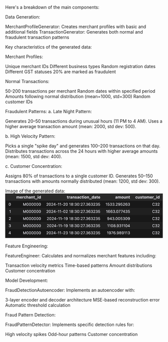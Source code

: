 Here's a breakdown of the main components:

Data Generation:

MerchantProfileGenerator: Creates merchant profiles with basic and additional fields
TransactionGenerator: Generates both normal and fraudulent transaction patterns

Key characteristics of the generated data:

Merchant Profiles:

Unique merchant IDs
Different business types
Random registration dates
Different GST statuses
20% are marked as fraudulent


Normal Transactions:

50-200 transactions per merchant
Random dates within specified period
Amounts following normal distribution (mean=1000, std=300)
Random customer IDs


Fraudulent Patterns:
a. Late Night Pattern:

Generates 20–50 transactions during unusual hours (11 PM to 4 AM).
Uses a higher average transaction amount (mean: 2000, std dev: 500).

b. High Velocity Pattern:

Picks a single "spike day" and generates 100–200 transactions on that day.
Distributes transactions across the 24 hours with higher average amounts (mean: 1500, std dev: 400).

c. Customer Concentration:


Assigns 80% of transactions to a single customer ID.
Generates 50–150 transactions with amounts normally distributed (mean: 1200, std dev: 300).

Image of the generated data:
![Could Not Load Image](image.png)

Feature Engineering:

FeatureEngineer: Calculates and normalizes merchant features including:

Transaction velocity metrics
Time-based patterns
Amount distributions
Customer concentration




Model Development:

FraudDetectionAutoencoder: Implements an autoencoder with:

3-layer encoder and decoder architecture
MSE-based reconstruction error
Automatic threshold calculation




Fraud Pattern Detection:

FraudPatternDetector: Implements specific detection rules for:

High velocity spikes
Odd-hour patterns
Customer concentration